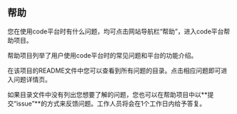 ## 帮助


您在使用code平台时有什么问题，均可点击网站导航栏“帮助”，进入code平台帮助项目。

帮助项目列举了用户使用code平台时的常见问题和平台的功能介绍。

在该项目的README文件中您可以查看到所有问题的目录。点击相应问题即可进入问题详情页。

如果目录文件中没有列出您想要了解的问题，您也可以在帮助项目中以**提交“issue”**的方式来反馈问题。工作人员将会在1个工作日内给予答复。